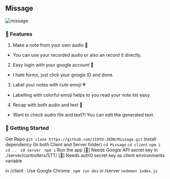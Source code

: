## Missage

![missage](https://user-images.githubusercontent.com/69793445/145801676-5ffd750f-bddb-4e69-b532-a55ba1e8726b.png)

### 📝 Features

1. Make a note from your own audio 🎤
- You can use your recorded audio or also an record it directly.
2. Easy login with your google account 🍰
- I hate forms, just click your google ID and done.
3. Label your notes with cute emoji 💗
- Labelling with colorful emoji helps to you read your note list easy.
4. Recap with both audio and text 📝
- Want to check audio file and text?! You can edit the generated text.


 ### 🚀 Getting Started

Get Repo
 ``` git clone https://github.com/JIHYO-JEON/Missage.git ```
Install dependency (In both Client and Server folder)
``` cd Missage ```
``` cd client ```
``` npm i ```
 ``` cd .. ```
``` cd server```
``` npm i```
Run the app
[🌟] Needs Google API secret key in ./server/controllers/STT/
[🌟] Needs auth0 secret key as client environments variable

in /client : Use Google Chrome
``` npm run dev```
in /server
```nodemon index.js ```
